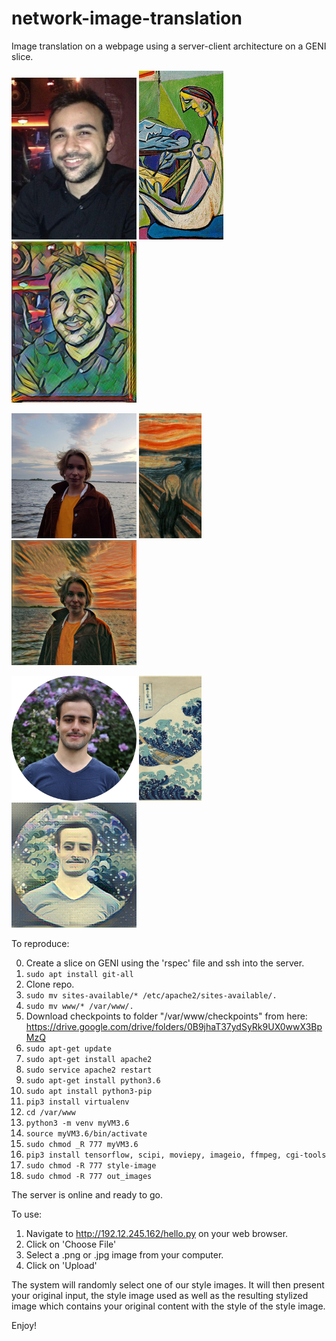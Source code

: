 # network-image-translation
Image translation on a webpage using a server-client architecture on a GENI slice.

<p float="left">
<img src="images/hassan.jpg" width="200"/>
<img src="images/la_muse.jpg" height="270"/>
<img src="images/hassan_translated.jpg" width="200"/>
</p>

<p float="left">
<img src="images/dina.jpg" width="200">
<img src="images/scream.jpg" height="200">
<img src="images/dina_translated.jpg" width="200">
</p>

<p float="left">
<img src="images/nataniel.png" width="200">
<img src="images/wave.jpg" height="200">
<img src="images/nataniel_translated.png" width="200">
</p>

To reproduce:

0. Create a slice on GENI using the 'rspec' file and ssh into the server.
1. ```sudo apt install git-all```
2. Clone repo.
3. ```sudo mv sites-available/* /etc/apache2/sites-available/.```
4. ```sudo mv www/* /var/www/.```
5. Download checkpoints to folder "/var/www/checkpoints" from here: https://drive.google.com/drive/folders/0B9jhaT37ydSyRk9UX0wwX3BpMzQ
6. ```sudo apt-get update```
7. ```sudo apt-get install apache2```
8. ```sudo service apache2 restart```
9. ```sudo apt-get install python3.6```
10. ```sudo apt install python3-pip```
11. ```pip3 install virtualenv```
12. ```cd /var/www```
13. ```python3 -m venv myVM3.6```
14. ```source myVM3.6/bin/activate```
15. ```sudo chmod _R 777 myVM3.6```
16. ```pip3 install tensorflow, scipi, moviepy, imageio, ffmpeg, cgi-tools```
17. ```sudo chmod -R 777 style-image```
18. ```sudo chmod -R 777 out_images```

The server is online and ready to go.

To use:

1. Navigate to http://192.12.245.162/hello.py on your web browser.
2. Click on 'Choose File'
3. Select a .png or .jpg image from your computer.
4. Click on 'Upload'

The system will randomly select one of our style images. It will then present your original input, the style image used as well as the resulting stylized image which contains your original content with the style of the style image.

Enjoy!
